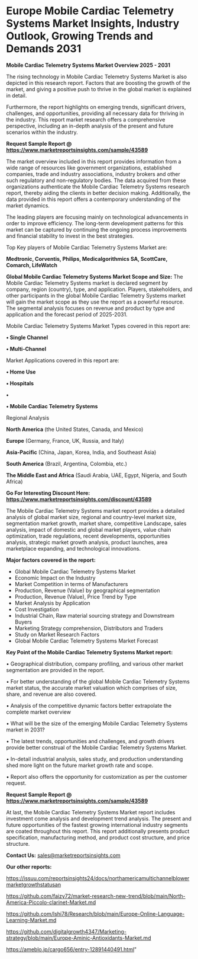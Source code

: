 # Europe Mobile Cardiac Telemetry Systems Market Insights, Industry Outlook, Growing Trends and Demands 2031

<Strong> Mobile Cardiac Telemetry Systems Market Overview 2025 - 2031</strong>

The rising technology in Mobile Cardiac Telemetry Systems Market is also depicted in this research report. Factors that are boosting the growth of the market, and giving a positive push to thrive in the global market is explained in detail.

Furthermore, the report highlights on emerging trends, significant drivers, challenges, and opportunities, providing all necessary data for thriving in the industry. This report market research offers a comprehensive perspective, including an in-depth analysis of the present and future scenarios within the industry.

<strong>Request Sample Report @ <a href=https://www.marketreportsinsights.com/sample/43589>https://www.marketreportsinsights.com/sample/43589</a></strong>

The market overview included in this report provides information from a wide range of resources like government organizations, established companies, trade and industry associations, industry brokers and other such regulatory and non-regulatory bodies. The data acquired from these organizations authenticate the Mobile Cardiac Telemetry Systems research report, thereby aiding the clients in better decision making. Additionally, the data provided in this report offers a contemporary understanding of the market dynamics.

The leading players are focusing mainly on technological advancements in order to improve efficiency. The long-term development patterns for this market can be captured by continuing the ongoing process improvements and financial stability to invest in the best strategies.

Top Key players of Mobile Cardiac Telemetry Systems Market are:

<strong>Medtronic, Corventis, Philips, Medicalgorithmics SA, ScottCare, Comarch, LifeWatch</strong>

<strong><b>Global Mobile Cardiac Telemetry Systems Market Scope and Size:</b></strong>
The Mobile Cardiac Telemetry Systems market is declared segment by company, region (country), type, and application. Players, stakeholders, and other participants in the global Mobile Cardiac Telemetry Systems market will gain the market scope as they use the report as a powerful resource. The segmental analysis focuses on revenue and product by type and application and the forecast period of 2025-2031.

Mobile Cardiac Telemetry Systems Market Types covered in this report are:

<strong>•  Single Channel

•  Multi-Channel</strong>

Market Applications covered in this report are:

<strong>•  Home Use

•  Hospitals

•  

•  Mobile Cardiac Telemetry Systems</strong> 

Regional Analysis

<strong>North America</strong> (the United States, Canada, and Mexico)

<strong>Europe</strong> (Germany, France, UK, Russia, and Italy)

<strong>Asia-Pacific</strong> (China, Japan, Korea, India, and Southeast Asia)

<strong>South America</strong> (Brazil, Argentina, Colombia, etc.)

<strong>The Middle East and Africa</strong> (Saudi Arabia, UAE, Egypt, Nigeria, and South Africa)

<strong>Go For Interesting Discount Here: <a href=https://www.marketreportsinsights.com/discount/43589>https://www.marketreportsinsights.com/discount/43589</a></strong>

The Mobile Cardiac Telemetry Systems market report provides a detailed analysis of global market size, regional and country-level market size, segmentation market growth, market share, competitive Landscape, sales analysis, impact of domestic and global market players, value chain optimization, trade regulations, recent developments, opportunities analysis, strategic market growth analysis, product launches, area marketplace expanding, and technological innovations.

<strong><b>Major factors covered in the report:</b></strong>
<ul>
  <li>Global Mobile Cardiac Telemetry Systems Market </li>
  <li>Economic Impact on the Industry</li>
  <li>Market Competition in terms of Manufacturers</li>
  <li>Production, Revenue (Value) by geographical segmentation</li>
  <li>Production, Revenue (Value), Price Trend by Type</li>
  <li>Market Analysis by Application</li>
  <li>Cost Investigation</li>
  <li>Industrial Chain, Raw material sourcing strategy and Downstream Buyers</li>
  <li>Marketing Strategy comprehension, Distributors and Traders</li>
  <li>Study on Market Research Factors</li>
  <li>Global Mobile Cardiac Telemetry Systems Market Forecast</li>
</ul>

<strong><b>Key Point of the Mobile Cardiac Telemetry Systems Market report:</b></strong>

• Geographical distribution, company profiling, and various other market segmentation are provided in the report.

• For better understanding of the global Mobile Cardiac Telemetry Systems market status, the accurate market valuation which comprises of size, share, and revenue are also covered.

• Analysis of the competitive dynamic factors better extrapolate the complete market overview

• What will be the size of the emerging Mobile Cardiac Telemetry Systems market in 2031?

• The latest trends, opportunities and challenges, and growth drivers provide better construal of the Mobile Cardiac Telemetry Systems Market.

• In-detail industrial analysis, sales study, and production understanding shed more light on the future market growth rate and scope.

• Report also offers the opportunity for customization as per the customer request.

<strong>Request Sample Report @ <a href=https://www.marketreportsinsights.com/sample/43589>https://www.marketreportsinsights.com/sample/43589</a></strong>

At last, the Mobile Cardiac Telemetry Systems Market report includes investment come analysis and development trend analysis. The present and future opportunities of the fastest growing international industry segments are coated throughout this report. This report additionally presents product specification, manufacturing method, and product cost structure, and price structure.

<strong>Contact Us:</strong>
sales@marketreportsinsights.com

<strong>Our other reports:</strong>

<a href=https://issuu.com/reportsinsights24/docs/northamericamultichannelblowermarketgrowthstatusan>https://issuu.com/reportsinsights24/docs/northamericamultichannelblowermarketgrowthstatusan</a>

<a href=https://github.com/faizy72/market-research-new-trend/blob/main/North-America-Piccolo-clarinet-Market.md>https://github.com/faizy72/market-research-new-trend/blob/main/North-America-Piccolo-clarinet-Market.md</a>

<a href=https://github.com/Ishi78/Research/blob/main/Europe-Online-Language-Learning-Market.md>https://github.com/Ishi78/Research/blob/main/Europe-Online-Language-Learning-Market.md</a>

<a href=https://github.com/digitalgrowth4347/Marketing-strategy/blob/main/Europe-Aminic-Antioxidants-Market.md>https://github.com/digitalgrowth4347/Marketing-strategy/blob/main/Europe-Aminic-Antioxidants-Market.md</a>

<a href=https://ameblo.jp/cargo656/entry-12891440491.html>https://ameblo.jp/cargo656/entry-12891440491.html</a>"
